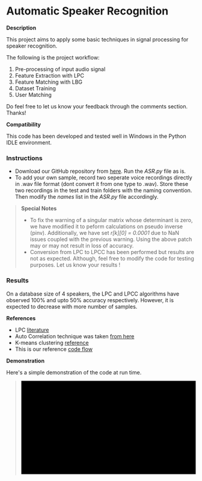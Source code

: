 # Automatic Speaker Recognition

**Description**

This project aims to apply some basic techniques in signal processing for speaker recognition.

The following is the project workflow:
1. Pre-processing of input audio signal
2. Feature Extraction with LPC
3. Feature Matching with LBG
4. Dataset Training
5. User Matching

Do feel free to let us know your feedback through the comments section. Thanks!

**Compatibility**

This code has been developed and tested well in Windows in the Python IDLE environment.

### Instructions

- Download our GitHub repository from [here](https://github.com/STALFivlabs/ASR). Run the _ASR.py_ file as is.
- To add your own sample, record two seperate voice recordings directly in .wav file format (dont convert it from one type to .wav). Store these two recordings in the test and train folders with the naming convention. Then modify the _names_ list in the _ASR.py_ file accordingly.

>**Special Notes**
> - To fix the warning of a singular matrix whose determinant is zero, we have modified it to peform calculations on pseudo inverse (pinv). Additionally, we have set _r[k][0] = 0.0001_ due to NaN issues coupled with the previous warning.
> Using the above patch may or may not result in loss of accuracy.
> - Conversion from LPC to LPCC has been performed but results are not as expected. Although, feel free to modify the code for testing purposes. Let us know your results !

### Results

On a database size of 4 speakers, the LPC and LPCC algorithms have observed 100% and upto 50% accuracy respectively. However, it is expected to decrease with more number of samples.

**References**
- LPC [literature](http://www.practicalcryptography.com/miscellaneous/machine-learning/tutorial-cepstrum-and-lpccs/)
- Auto Correlation technique was taken [from here](https://www.philippe-fournier-viger.com/spmf/TimeSeriesAutocorellation.php)
- K-means clustering [reference](https://www.youtube.com/watch?v=1XqG0kaJVHY&feature=youtu.be)
- This is our reference [code flow](https://ccrma.stanford.edu/~orchi/Documents/speaker_recognition_report.pdf)

**Demonstration**

Here's a simple demonstration of the code at run time.

> ![](asrdemo.gif)
